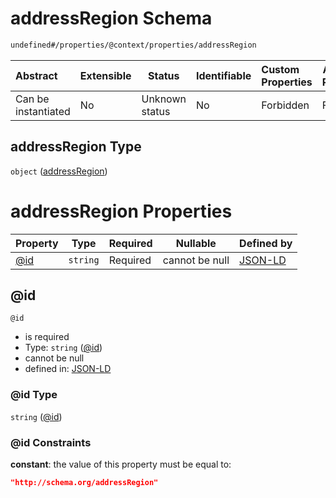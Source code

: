 # addressRegion Schema

```txt
undefined#/properties/@context/properties/addressRegion
```




| Abstract            | Extensible | Status         | Identifiable | Custom Properties | Additional Properties | Access Restrictions | Defined In                                                                      |
| :------------------ | ---------- | -------------- | ------------ | :---------------- | --------------------- | ------------------- | ------------------------------------------------------------------------------- |
| Can be instantiated | No         | Unknown status | No           | Forbidden         | Forbidden             | none                | [ndl-isil.schema.json\*](../../out/ndl-isil.schema.json "open original schema") |

## addressRegion Type

`object` ([addressRegion](ndl-isil-properties-json-ld-context-properties-addressregion.md))

# addressRegion Properties

| Property    | Type     | Required | Nullable       | Defined by                                                                                                                                                        |
| :---------- | -------- | -------- | -------------- | :---------------------------------------------------------------------------------------------------------------------------------------------------------------- |
| [@id](#@id) | `string` | Required | cannot be null | [JSON-LD](ndl-isil-properties-json-ld-context-properties-addressregion-properties-id.md "undefined#/properties/@context/properties/addressRegion/properties/@id") |

## @id




`@id`

-   is required
-   Type: `string` ([@id](ndl-isil-properties-json-ld-context-properties-addressregion-properties-id.md))
-   cannot be null
-   defined in: [JSON-LD](ndl-isil-properties-json-ld-context-properties-addressregion-properties-id.md "undefined#/properties/@context/properties/addressRegion/properties/@id")

### @id Type

`string` ([@id](ndl-isil-properties-json-ld-context-properties-addressregion-properties-id.md))

### @id Constraints

**constant**: the value of this property must be equal to:

```json
"http://schema.org/addressRegion"
```
